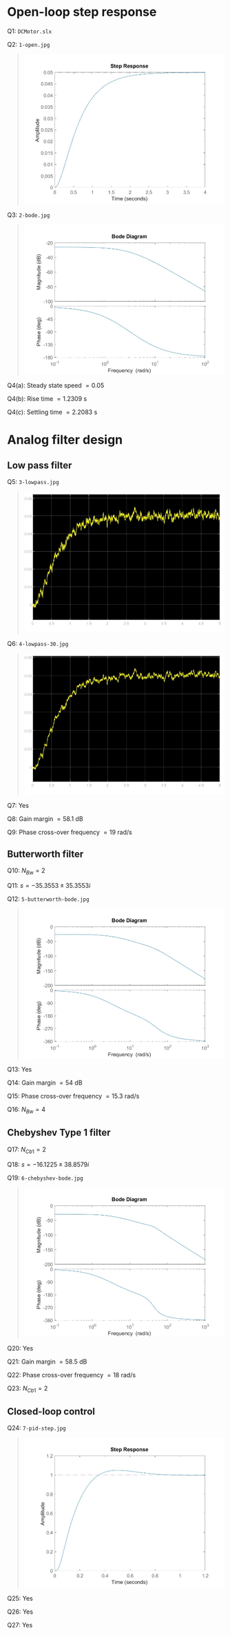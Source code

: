 # Open-loop step response

Q1: `DCMotor.slx`

Q2: `1-open.jpg`

> [![1-open.jpg](plots/1-open.jpg)](plots/1-open.jpg)

Q3: `2-bode.jpg`

> [![2-bode.jpg](plots/2-bode.jpg)](plots/2-bode.jpg)

Q4(a): Steady state speed $= 0.05$

Q4(b): Rise time $= 1.2309$ s

Q4(c): Settling time $= 2.2083$ s

# Analog filter design

## Low pass filter

Q5: `3-lowpass.jpg`

> [![3-lowpass.jpg](plots/3-lowpass.jpg)](plots/3-lowpass.jpg)

Q6: `4-lowpass-30.jpg`

> [![4-lowpass-30.jpg](plots/4-lowpass-30.jpg)](plots/4-lowpass-30.jpg)

Q7: Yes

Q8: Gain margin $= 58.1$ dB

Q9: Phase cross-over frequency $= 19$ rad/s

## Butterworth filter

Q10: $N_{Bw} = 2$

Q11: $s = -35.3553 ±35.3553i$

Q12: `5-butterworth-bode.jpg`

> [![5-butterworth-bode](plots/5-butterworth-bode.jpg)](plots/5-butterworth-bode.jpg)

Q13: Yes

Q14: Gain margin $= 54$ dB

Q15: Phase cross-over frequency $= 15.3$ rad/s

Q16: $N_{Bw} = 4$

## Chebyshev Type 1 filter

Q17: $N_{Cb1} = 2$

Q18: $s = -16.1225 ±38.8579i$

Q19: `6-chebyshev-bode.jpg`

> [![6-chebyshev-bode](plots/6-chebyshev-bode.jpg)](plots/6-chebyshev-bode.jpg)

Q20: Yes

Q21: Gain margin $= 58.5$ dB

Q22: Phase cross-over frequency $= 18$ rad/s

Q23: $N_{Cb1} = 2$

## Closed-loop control

Q24: `7-pid-step.jpg`

> [![7-pid-step.jpg](plots/7-pid-step.jpg)](plots/7-pid-step.jpg)

Q25: Yes

Q26: Yes

Q27: Yes